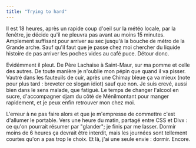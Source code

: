 ```yaml
---
title: "Trying to hard"
---
```


Il est 18 heures, après un rapide coup d'oeil sur la météo locale, par la
fenêtre, je décide qu'il ne pleuvra pas avant au moins 15 minutes. Amplement
suffisant pour arriver au sec jusqu'à la bouche de métro de la Grande arche.
Sauf qu'il faut que je passe chez moi chercher du liquide histoire de pas
arriver les poches vides au café puce. Détour donc.

Evidémment il pleut. De Père Lachaise à Saint-Maur, sur ma pomme et celle des
autres. De toute manière je n'oublie mon pépin que quand il va pisser. Vautré
dans les fauteuils de cuir, après une Chimay bleue ça va mieux (note pour plus
tard : breveter ce slogan idiot) sauf que non. Je suis crevé, aussi bien dans
le sens malade, que fatigué. Le temps de changer l'alcool en sucre,
d'accompagner djam du côté de Ménilmontant pour manger rapidement, et je peux
enfin retrouver mon chez moi.

L'erreur à ne pas faire alors et que je m'empresse de commettre c'est
d'allumer le portable. Vers une heure du matin, partagé entre CSS et Divx : ce
qu'on pourrait résumer par "glander"; je finis par me lasser. Dormir moins de
6 heures ça devrait être interdit, mais les journées sont tellement courtes
qu'on a pas trop le choix. Et là, j'ai une seule envie : dormir. Encore.

